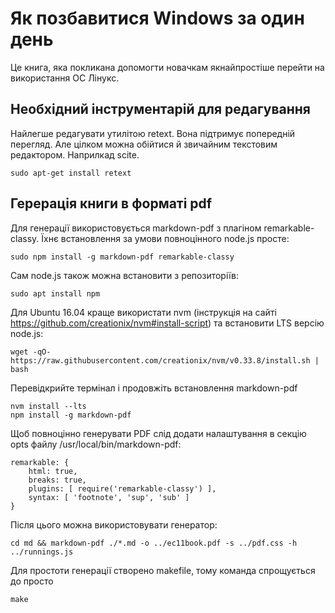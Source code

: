 Як позбавитися Windows за один день
===================================

Це книга, яка покликана допомогти новачкам якнайпростіше перейти на використання ОС Лінукс.

Необхідний інструментарій для редагування
-----------------------------------------

Найлегше редагувати утилітою retext. Вона підтримує попередній перегляд. Але цілком можна обійтися й звичайним текстовим редактором. Наприлкад scite.

    sudo apt-get install retext

Герерація книги в форматі pdf
-----------------------------

Для генерації використовується markdown-pdf з плагіном remarkable-classy. Їхнє встановлення за умови повноцінного node.js просте:

    sudo npm install -g markdown-pdf remarkable-classy

Сам node.js також можна встановити з репозиторіїв:

    sudo apt install npm

Для Ubuntu 16.04 краще використати nvm (інструкція на сайті https://github.com/creationix/nvm#install-script) та встановити LTS версію node.js:

    wget -qO- https://raw.githubusercontent.com/creationix/nvm/v0.33.8/install.sh | bash

Перевідкрийте термінал і продовжіть встановлення markdown-pdf

    nvm install --lts
    npm install -g markdown-pdf

Щоб повноцінно генерувати PDF слід додати налаштування в секцію opts файлу /usr/local/bin/markdown-pdf:

    remarkable: {
        html: true,
        breaks: true,
        plugins: [ require('remarkable-classy') ],
        syntax: [ 'footnote', 'sup', 'sub' ]
    }


Після цього можна використовувати генератор:

    cd md && markdown-pdf ./*.md -o ../ec11book.pdf -s ../pdf.css -h ../runnings.js

Для простоти генерації створено makefile, тому команда спрощується до просто 

    make
